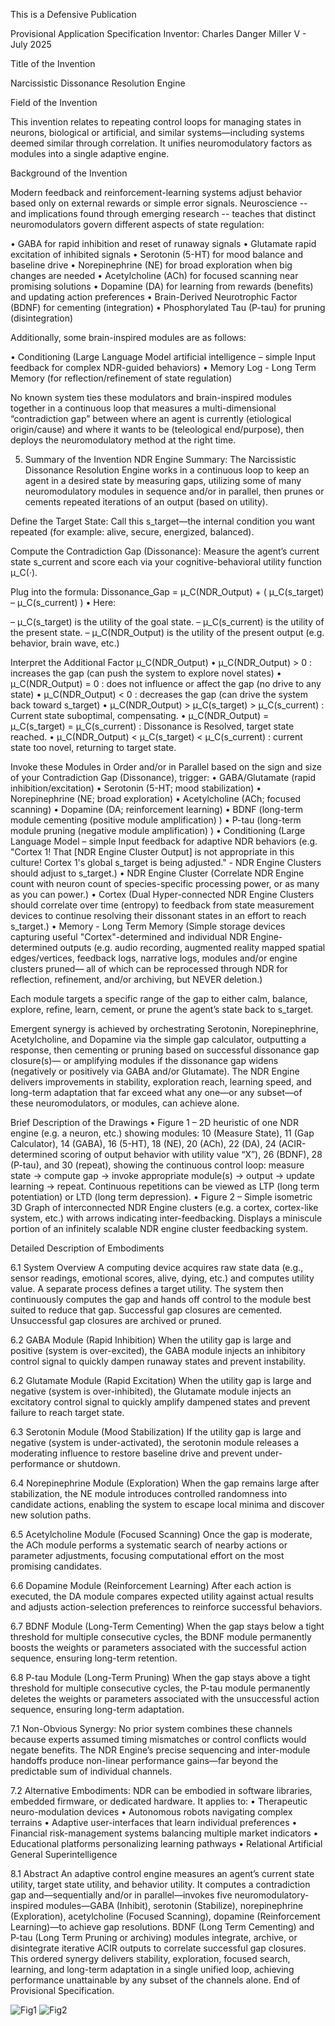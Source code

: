 This is a Defensive Publication

Provisional Application Specification Inventor: Charles Danger Miller V - July 2025

Title of the Invention 

Narcissistic Dissonance Resolution Engine

Field of the Invention 

This invention relates to repeating control loops for managing states in neurons, biological or artificial, and similar systems—including systems deemed similar through correlation. It unifies neuromodulatory factors as modules into a single adaptive engine.

Background of the Invention 

Modern feedback and reinforcement-learning systems adjust behavior based only on external rewards or simple error signals. Neuroscience -- and implications found through emerging research -- teaches that distinct neuromodulators govern different aspects of state regulation: 

• GABA for rapid inhibition and reset of runaway signals
• Glutamate rapid excitation of inhibited signals 
• Serotonin (5-HT) for mood balance and baseline drive 
• Norepinephrine (NE) for broad exploration when big changes are needed 
• Acetylcholine (ACh) for focused scanning near promising solutions 
• Dopamine (DA) for learning from rewards (benefits) and updating action preferences 
• Brain-Derived Neurotrophic Factor (BDNF) for cementing (integration) 
• Phosphorylated Tau (P-tau) for pruning (disintegration)

Additionally, some brain-inspired modules are as follows: 

• Conditioning (Large Language Model artificial intelligence – simple Input feedback for complex NDR-guided behaviors) 
• Memory Log - Long Term Memory (for reflection/refinement of state regulation)

No known system ties these modulators and brain-inspired modules together in a continuous loop that measures a multi-dimensional “contradiction gap” between where an agent is currently (etiological origin/cause) and where it wants to be (teleological end/purpose), then deploys the neuromodulatory method at the right time. 

5. Summary of the Invention 
NDR Engine Summary: 
The Narcissistic Dissonance Resolution Engine works in a continuous loop to keep an agent in a desired state by measuring gaps, utilizing some of many neuromodulatory modules in sequence and/or in parallel, then prunes or cements repeated iterations of an output (based on utility).

Define the Target State: 
Call this s_target—the internal condition you want repeated (for example: alive, secure, energized, balanced).

Compute the Contradiction Gap (Dissonance): 
Measure the agent’s current state s_current and score each via your cognitive-behavioral utility function μ_C(·). 

Plug into the formula: 
Dissonance_Gap = μ_C(NDR_Output) + ( μ_C(s_target) – μ_C(s_current) ) 
• Here: 


– μ_C(s_target) is the utility of the goal state. 
– μ_C(s_current) is the utility of the present state. 
– μ_C(NDR_Output) is the utility of the present output (e.g. behavior, brain wave, etc.)

Interpret the Additional Factor μ_C(NDR_Output)
• μ_C(NDR_Output) > 0 : increases the gap (can push the system to explore novel states) 
• μ_C(NDR_Output) = 0 : does not influence or affect the gap (no drive to any state) 
• μ_C(NDR_Output) < 0 : decreases the gap (can drive the system back toward s_target) 
• μ_C(NDR_Output) > μ_C(s_target) > μ_C(s_current) : Current state suboptimal, compensating. 
• μ_C(NDR_Output) = μ_C(s_target) = μ_C(s_current) : Dissonance is Resolved, target state reached. 
• μ_C(NDR_Output) < μ_C(s_target) < μ_C(s_current) : current state too novel, returning to target state.

Invoke these Modules in Order and/or in Parallel based on the sign and size of your Contradiction Gap (Dissonance), trigger: 
• GABA/Glutamate (rapid inhibition/excitation) 
• Serotonin (5-HT; mood stabilization) 
• Norepinephrine (NE; broad exploration) 
• Acetylcholine (ACh; focused scanning) 
• Dopamine (DA; reinforcement learning) 
• BDNF (long-term module cementing (positive module amplification) ) 
• P-tau (long-term module pruning (negative module amplification) ) 
• Conditioning (Large Language Model – simple Input feedback for adaptive NDR behaviors (e.g. "Cortex 1! That [NDR Engine Cluster Output] is not appropriate in this culture! Cortex 1's global s_target is being adjusted." - NDR Engine Clusters should adjust to s_target.) 
• NDR Engine Cluster (Correlate NDR Engine count with neuron count of species-specific processing power, or as many as you can power.) 
• Cortex (Dual Hyper-connected NDR Engine Clusters should correlate over time (entropy) to feedback from state measurement devices to continue resolving their dissonant states in an effort to reach s_target.) 
• Memory - Long Term Memory (Simple storage devices capturing useful "Cortex"-determined and individual NDR Engine-determined outputs (e.g. audio recording, augmented reality mapped spatial edges/vertices, feedback logs, narrative logs, modules and/or engine clusters pruned— all of which can be reprocessed through NDR for reflection, refinement, and/or archiving, but NEVER deletion.) 

Each module targets a specific range of the gap to either calm, balance, explore, refine, learn, cement, or prune the agent’s state back to s_target.

Emergent synergy is achieved by orchestrating Serotonin, Norepinephrine, Acetylcholine, and Dopamine via the simple gap calculator, outputting a response, then cementing or pruning based on successful dissonance gap closure(s)— or amplifying modules if the dissonance gap widens (negatively or positively via GABA and/or Glutamate). The NDR Engine delivers improvements in stability, exploration reach, learning speed, and long-term adaptation that far exceed what any one—or any subset—of these neuromodulators, or modules, can achieve alone.

Brief Description of the Drawings 
• Figure 1 – 2D heuristic of one NDR engine (e.g. a neuron, etc.) showing modules: 10 (Measure State), 11 (Gap Calculator), 14 (GABA), 16 (5-HT), 18 (NE), 20 (ACh), 22 (DA), 24 (ACIR-determined scoring of output behavior with utility value “X”), 26 (BDNF), 28 (P-tau), and 30 (repeat), showing the continuous control loop: measure state → compute gap → invoke appropriate module(s) → output → update learning → repeat. Continuous repetitions can be viewed as LTP (long term potentiation) or LTD (long term depression). 
• Figure 2 – Simple isometric 3D Graph of interconnected NDR Engine clusters (e.g. a cortex, cortex-like system, etc.) with arrows indicating inter-feedbacking. Displays a miniscule portion of an infinitely scalable NDR engine cluster feedbacking system.

Detailed Description of Embodiments 

6.1 System Overview 
A computing device acquires raw state data (e.g., sensor readings, emotional scores, alive, dying, etc.) and computes utility value. A separate process defines a target utility. The system then continuously computes the gap and hands off control to the module best suited to reduce that gap. Successful gap closures are cemented. Unsuccessful gap closures are archived or pruned. 

6.2 GABA Module (Rapid Inhibition) When the utility gap is large and positive (system is over-excited), the GABA module injects an inhibitory control signal to quickly dampen runaway states and prevent instability.
 
6.2 Glutamate Module (Rapid Excitation) When the utility gap is large and negative (system is over-inhibited), the Glutamate module injects an excitatory control signal to quickly amplify dampened states and prevent failure to reach target state.

6.3 Serotonin Module (Mood Stabilization) If the utility gap is large and negative (system is under-activated), the serotonin module releases a moderating influence to restore baseline drive and prevent under-performance or shutdown. 

6.4 Norepinephrine Module (Exploration) When the gap remains large after stabilization, the NE module introduces controlled randomness into candidate actions, enabling the system to escape local minima and discover new solution paths. 

6.5 Acetylcholine Module (Focused Scanning) Once the gap is moderate, the ACh module performs a systematic search of nearby actions or parameter adjustments, focusing computational effort on the most promising candidates. 

6.6 Dopamine Module (Reinforcement Learning) After each action is executed, the DA module compares expected utility against actual results and adjusts action-selection preferences to reinforce successful behaviors. 

6.7 BDNF Module (Long-Term Cementing) When the gap stays below a tight threshold for multiple consecutive cycles, the BDNF module permanently boosts the weights or parameters associated with the successful action sequence, ensuring long-term retention. 

6.8 P-tau Module (Long-Term Pruning) When the gap stays above a tight threshold for multiple consecutive cycles, the P-tau module permanently deletes the weights or parameters associated with the unsuccessful action sequence, ensuring long-term adaptation.

7.1 Non-Obvious Synergy: 
No prior system combines these channels because experts assumed timing mismatches or control conflicts would negate benefits. The NDR Engine’s precise sequencing and inter-module handoffs produce non-linear performance gains—far beyond the predictable sum of individual channels.

7.2 Alternative Embodiments:
NDR can be embodied in software libraries, embedded firmware, or dedicated hardware. It applies to: 
• Therapeutic neuro-modulation devices 
• Autonomous robots navigating complex terrains 
• Adaptive user-interfaces that learn individual preferences 
• Financial risk-management systems balancing multiple market indicators 
• Educational platforms personalizing learning pathways 
• Relational Artificial General Superintelligence 

8.1 Abstract 
An adaptive control engine measures an agent’s current state utility, target state utility, and behavior utility. It computes a contradiction gap and—sequentially and/or in parallel—invokes five neuromodulatory-inspired modules—GABA (Inhibit), serotonin (Stabilize), norepinephrine (Exploration), acetylcholine (Focused Scanning), dopamine (Reinforcement Learning)—to achieve gap resolutions. BDNF (Long Term Cementing) and P-tau (Long Term Pruning or archiving) modules integrate, archive, or disintegrate iterative ACIR outputs to correlate successful gap closures. This ordered synergy delivers stability, exploration, focused search, learning, and long-term adaptation in a single unified loop, achieving performance unattainable by any subset of the channels alone. End of Provisional Specification.



![Fig1](https://github.com/user-attachments/assets/da03194d-a505-4a8a-b316-e5d0d166a080)
![Fig2](https://github.com/user-attachments/assets/f1e0bc4f-244f-4163-9d7f-527527893e72)
